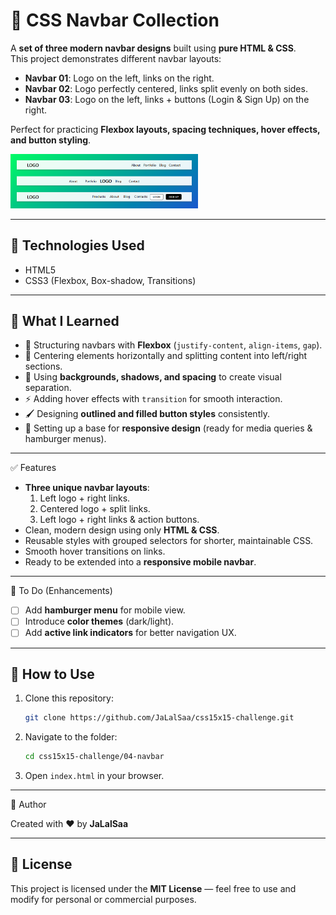 # 🧭 CSS Navbar Collection

A **set of three modern navbar designs** built using **pure HTML & CSS**.  
This project demonstrates different navbar layouts:
- **Navbar 01**: Logo on the left, links on the right.  
- **Navbar 02**: Logo perfectly centered, links split evenly on both sides.  
- **Navbar 03**: Logo on the left, links + buttons (Login & Sign Up) on the right.  

Perfect for practicing **Flexbox layouts, spacing techniques, hover effects, and button styling**.

<p float="left">
  <img src="navbarPreview.png" width="300" />
</p>

---

## 🚀 Technologies Used

* HTML5
* CSS3 (Flexbox, Box-shadow, Transitions)

---

## 🎯 What I Learned

* 🧩 Structuring navbars with **Flexbox** (`justify-content`, `align-items`, `gap`).  
* 🎯 Centering elements horizontally and splitting content into left/right sections.  
* 🎨 Using **backgrounds, shadows, and spacing** to create visual separation.  
* ⚡ Adding hover effects with `transition` for smooth interaction.  
* 🖌 Designing **outlined and filled button styles** consistently.  
* 📱 Setting up a base for **responsive design** (ready for media queries & hamburger menus).  

---

✅ Features

* **Three unique navbar layouts**:
  1. Left logo + right links.  
  2. Centered logo + split links.  
  3. Left logo + right links & action buttons.  
* Clean, modern design using only **HTML & CSS**.  
* Reusable styles with grouped selectors for shorter, maintainable CSS.  
* Smooth hover transitions on links.  
* Ready to be extended into a **responsive mobile navbar**.  

---

📝 To Do (Enhancements)

* [ ] Add **hamburger menu** for mobile view.  
* [ ] Introduce **color themes** (dark/light).  
* [ ] Add **active link indicators** for better navigation UX.  

---

## 🧪 How to Use

1. Clone this repository:
   ```bash
   git clone https://github.com/JaLalSaa/css15x15-challenge.git
   ```

2. Navigate to the folder:

   ```bash
   cd css15x15-challenge/04-navbar
   ```
3. Open `index.html` in your browser.

---

📌 Author

Created with ❤️ by **JaLalSaa**

---

## 📄 License

This project is licensed under the **MIT License** — feel free to use and modify for personal or commercial purposes.

